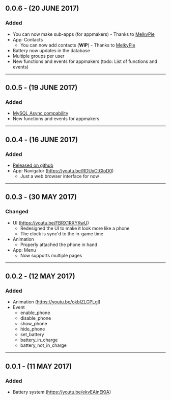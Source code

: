 ## 0.0.6 - (20 JUNE 2017)
### Added
* You can now make sub-apps (for appmakers) - Thanks to [MelkyPie](https://github.com/MelkyPie)
* App: Contacts
  * You can now add contacts (**WIP**) - Thanks to [MelkyPie](https://github.com/MelkyPie)
* Battery now updates in the database
* Multiple groups per user
* New functions and events for appmakers (todo: List of functions and events)

----------

## 0.0.5 - (19 JUNE 2017)
### Added
* [MySQL Async compability](https://github.com/brouznouf/fivem-mysql-async)
* New functions and events for appmakers

----------

## 0.0.4 - (16 JUNE 2017)
### Added
* [Released on github](https://github.com/EmmanuelVlad/ephone)
* App: Navigator (https://youtu.be/RDUxCtGloD0)
  * Just a web browser interface for now

----------

## 0.0.3 - (30 MAY 2017)
### Changed
* UI (https://youtu.be/FBRX1RXYKwU)
  * Redesigned the UI to make it look more like a phone
  * The clock is sync'd to the in-game time
* Animation
  * Properly attached the phone in hand
* App: Menu
  * Now supports multiple pages

----------

## 0.0.2 - (12 MAY 2017)
### Added
* Animation (https://youtu.be/okbIZLGPLgI)
* Event
  * enable_phone
  * disable_phone
  * show_phone
  * hide_phone
  * set_battery
  * battery_in_charge
  * battery_not_in_charge

----------

## 0.0.1 - (11 MAY 2017)
### Added
* Battery system (https://youtu.be/ekvEAinEKiA)
